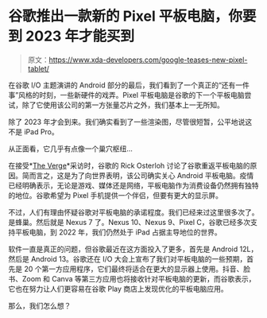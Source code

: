 # 谷歌推出一款新的 Pixel 平板电脑，你要到 2023 年才能买到

> 原文：<https://www.xda-developers.com/google-teases-new-pixel-tablet/>

在谷歌 I/O 主题演讲的 Android 部分的最后，我们看到了一个真正的“还有一件事”风格的时刻，一些新硬件的戏弄。Pixel 平板电脑是谷歌的下一个平板电脑尝试，除了它使用该公司的第一方张量芯片之外，我们基本上一无所知。

除了 2023 年才会到来。我们确实看到了一些渲染图，尽管很短暂，公平地说这不是 iPad Pro。

从正面看，它几乎有点像一个巢穴枢纽...

在接受*[The Verge](https://www.theverge.com/2022/5/11/23065055/google-android-tablet-pixel-io-release-date)*采访时，谷歌的 Rick Osterloh 讨论了谷歌重返平板电脑的原因。简而言之，这是为了向世界表明，该公司确实关心 Android 平板电脑。疫情已经明确表示，无论是游戏、媒体还是网络，平板电脑作为消费设备仍然拥有独特的地位。谷歌希望为 Pixel 手机提供一个伴侣，但要有更大的显示屏。

不过，人们有理由怀疑谷歌对平板电脑的承诺程度。我们已经来过这里很多次了。是蜂巢。然后就是 Nexus 7 了。Nexus 10、Nexus 9、Pixel C，谷歌已经多次支持平板电脑，到 2022 年，我们仍然处于 iPad 占据主导地位的世界。

软件一直是真正的问题，但谷歌最近在这方面投入了更多，首先是 Android 12L，然后是 Android 13。谷歌还在 I/O 大会上宣布了我们对平板电脑的一些预期，首先是 20 个第一方应用程序，它们最终将适合在更大的显示器上使用。抖音、脸书、Zoom 和 Canva 等第三方应用也将接收针对平板电脑的更新，而谷歌表示，它也在努力让人们更容易在谷歌 Play 商店上发现优化的平板电脑应用。

那么，我们怎么想？